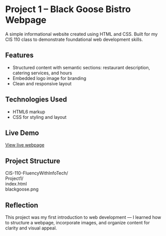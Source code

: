 # Project 1 – Black Goose Bistro Webpage

A simple informational website created using HTML and CSS. Built for my CIS 110 class to demonstrate foundational web development skills.

## Features
- Structured content with semantic sections: restaurant description, catering services, and hours
- Embedded logo image for branding
- Clean and responsive layout 

## Technologies Used
- HTML6 markup
- CSS for styling and layout

## Live Demo
[View live webpage](https://uo-cit-drewlesh.github.io/CIS-110-FluencyWithInfoTech/Project1/)

## Project Structure
CIS-110-FluencyWithInfoTech/ <br>
  Project1/ <br>
    index.html <br>
    blackgoose.png <br> 

## Reflection
This project was my first introduction to web development — I learned how to structure a webpage, incorporate images, and organize content for clarity and visual appeal.

